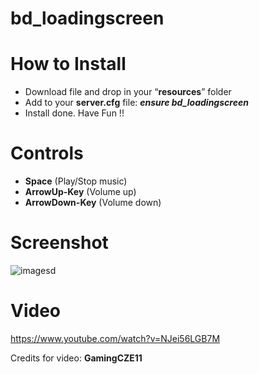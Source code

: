 # bd_loadingscreen

# How to Install
- Download file and drop in your “**resources**” folder
- Add to your **server.cfg** file:  ***ensure bd_loadingscreen***
- Install done. Have Fun !!

# Controls
- **Space** (Play/Stop music)
- **ArrowUp-Key** (Volume up)
- **ArrowDown-Key** (Volume down)

# Screenshot
![imagesd](https://github.com/Bebicek/bd_loadingscreen/assets/133703817/77652bd7-dcdf-49bf-9b06-29d5c127dae4)

# Video
https://www.youtube.com/watch?v=NJei56LGB7M

Credits for video: **GamingCZE11**
